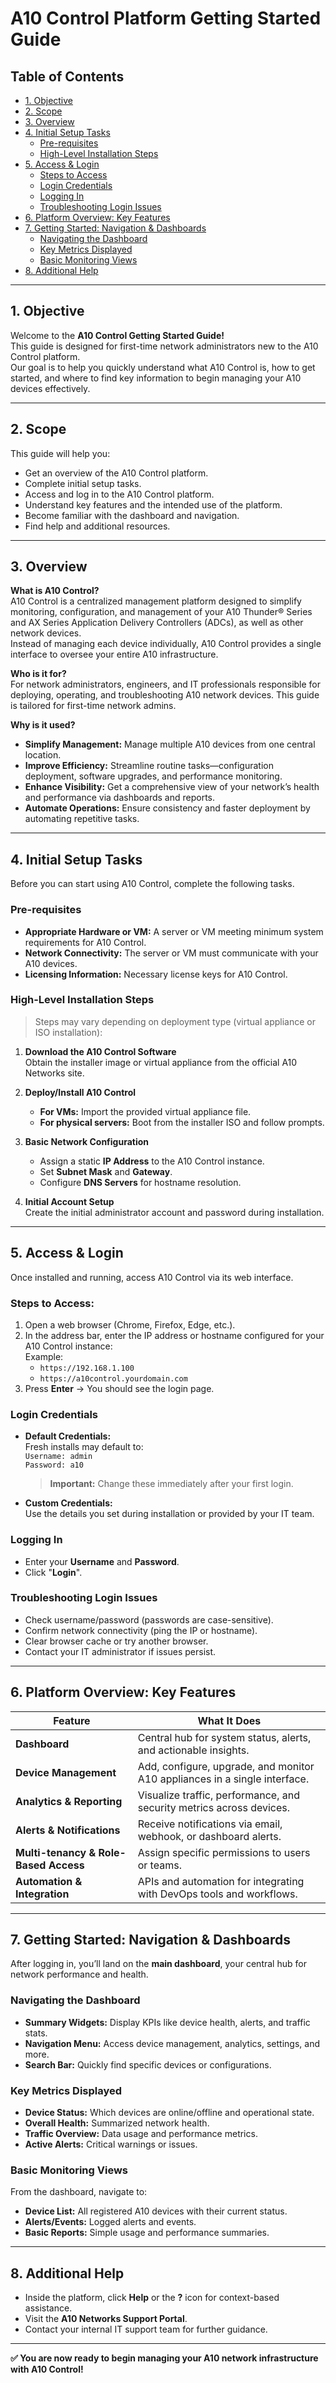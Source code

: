 # A10 Control Platform Getting Started Guide

## Table of Contents

- [1. Objective](#1-objective)
- [2. Scope](#2-scope)
- [3. Overview](#3-overview)
- [4. Initial Setup Tasks](#4-initial-setup-tasks)
  - [Pre-requisites](#pre-requisites)
  - [High-Level Installation Steps](#high-level-installation-steps)
- [5. Access & Login](#5-access--login)
  - [Steps to Access](#steps-to-access)
  - [Login Credentials](#login-credentials)
  - [Logging In](#logging-in)
  - [Troubleshooting Login Issues](#troubleshooting-login-issues)
- [6. Platform Overview: Key Features](#6-platform-overview-key-features)
- [7. Getting Started: Navigation & Dashboards](#7-getting-started-navigation--dashboards)
  - [Navigating the Dashboard](#navigating-the-dashboard)
  - [Key Metrics Displayed](#key-metrics-displayed)
  - [Basic Monitoring Views](#basic-monitoring-views)
- [8. Additional Help](#8-additional-help)

---

## 1. Objective

Welcome to the **A10 Control Getting Started Guide!**  
This guide is designed for first-time network administrators new to the A10 Control platform.  
Our goal is to help you quickly understand what A10 Control is, how to get started, and where to find key information to begin managing your A10 devices effectively.

---

## 2. Scope

This guide will help you:

- Get an overview of the A10 Control platform.
- Complete initial setup tasks.
- Access and log in to the A10 Control platform.
- Understand key features and the intended use of the platform.
- Become familiar with the dashboard and navigation.
- Find help and additional resources.

---

## 3. Overview

**What is A10 Control?**  
A10 Control is a centralized management platform designed to simplify monitoring, configuration, and management of your A10 Thunder® Series and AX Series Application Delivery Controllers (ADCs), as well as other network devices.  
Instead of managing each device individually, A10 Control provides a single interface to oversee your entire A10 infrastructure.

**Who is it for?**  
For network administrators, engineers, and IT professionals responsible for deploying, operating, and troubleshooting A10 network devices. This guide is tailored for first-time network admins.

**Why is it used?**

- **Simplify Management:** Manage multiple A10 devices from one central location.
- **Improve Efficiency:** Streamline routine tasks—configuration deployment, software upgrades, and performance monitoring.
- **Enhance Visibility:** Get a comprehensive view of your network’s health and performance via dashboards and reports.
- **Automate Operations:** Ensure consistency and faster deployment by automating repetitive tasks.

---

## 4. Initial Setup Tasks

Before you can start using A10 Control, complete the following tasks.

### Pre-requisites

- **Appropriate Hardware or VM:** A server or VM meeting minimum system requirements for A10 Control.
- **Network Connectivity:** The server or VM must communicate with your A10 devices.
- **Licensing Information:** Necessary license keys for A10 Control.

### High-Level Installation Steps

> Steps may vary depending on deployment type (virtual appliance or ISO installation):

1. **Download the A10 Control Software**  
   Obtain the installer image or virtual appliance from the official A10 Networks site.

2. **Deploy/Install A10 Control**  
   - **For VMs:** Import the provided virtual appliance file.  
   - **For physical servers:** Boot from the installer ISO and follow prompts.

3. **Basic Network Configuration**  
   - Assign a static **IP Address** to the A10 Control instance.
   - Set **Subnet Mask** and **Gateway**.
   - Configure **DNS Servers** for hostname resolution.

4. **Initial Account Setup**  
   Create the initial administrator account and password during installation.

---

## 5. Access & Login

Once installed and running, access A10 Control via its web interface.

### Steps to Access:

1. Open a web browser (Chrome, Firefox, Edge, etc.).
2. In the address bar, enter the IP address or hostname configured for your A10 Control instance:  
   Example:  
   - `https://192.168.1.100`  
   - `https://a10control.yourdomain.com`
3. Press **Enter** → You should see the login page.

### Login Credentials

- **Default Credentials:**  
  Fresh installs may default to:  
  `Username: admin`  
  `Password: a10`  
  > **Important:** Change these immediately after your first login.
- **Custom Credentials:**  
  Use the details you set during installation or provided by your IT team.

### Logging In

- Enter your **Username** and **Password**.
- Click "**Login**".

### Troubleshooting Login Issues

- Check username/password (passwords are case-sensitive).
- Confirm network connectivity (ping the IP or hostname).
- Clear browser cache or try another browser.
- Contact your IT administrator if issues persist.

---

## 6. Platform Overview: Key Features

| Feature                               | What It Does |
|-------------------------------------|--------------|
| **Dashboard**                       | Central hub for system status, alerts, and actionable insights. |
| **Device Management**               | Add, configure, upgrade, and monitor A10 appliances in a single interface. |
| **Analytics & Reporting**           | Visualize traffic, performance, and security metrics across devices. |
| **Alerts & Notifications**          | Receive notifications via email, webhook, or dashboard alerts. |
| **Multi-tenancy & Role-Based Access** | Assign specific permissions to users or teams. |
| **Automation & Integration**        | APIs and automation for integrating with DevOps tools and workflows. |

---

## 7. Getting Started: Navigation & Dashboards

After logging in, you’ll land on the **main dashboard**, your central hub for network performance and health.

### Navigating the Dashboard

- **Summary Widgets:** Display KPIs like device health, alerts, and traffic stats.
- **Navigation Menu:** Access device management, analytics, settings, and more.
- **Search Bar:** Quickly find specific devices or configurations.

### Key Metrics Displayed

- **Device Status:** Which devices are online/offline and operational state.
- **Overall Health:** Summarized network health.
- **Traffic Overview:** Data usage and performance metrics.
- **Active Alerts:** Critical warnings or issues.

### Basic Monitoring Views

From the dashboard, navigate to:

- **Device List:** All registered A10 devices with their current status.
- **Alerts/Events:** Logged alerts and events.
- **Basic Reports:** Simple usage and performance summaries.

---

## 8. Additional Help

- Inside the platform, click **Help** or the **?** icon for context-based assistance.
- Visit the **A10 Networks Support Portal**.
- Contact your internal IT support team for further guidance.

---

**✅ You are now ready to begin managing your A10 network infrastructure with A10 Control!**

